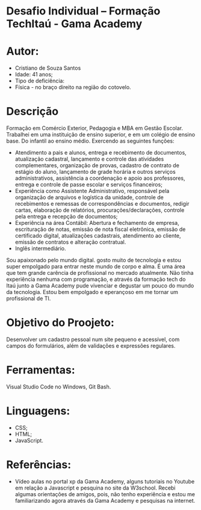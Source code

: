# Desafio Individual – Formação TechItaú - Gama Academy

# Autor:

- Cristiano de Souza Santos
- Idade: 41 anos;
- Tipo de deficiência: 
- Física - no braço direito na região do cotovelo.

# Descrição

Formação em Comércio Exterior, Pedagogia e MBA em Gestão Escolar.
Trabalhei em uma instituição de ensino superior, e em um colégio de ensino base. Do infantil ao ensino médio. Exercendo as seguintes funções:

- Atendimento a pais e alunos, entrega e recebimento de documentos, atualização cadastral, lançamento e controle das atividades complementares, organização de provas, cadastro de contrato de estágio do aluno, lançamento de grade horária e outros serviços administrativos, assistência a coordenação e apoio aos professores, entrega e controle de passe escolar e serviços financeiros;
-  Experiência como Assistente Administrativo, responsável pela organização de arquivos e logística da unidade, controle de recebimentos e remessas de correspondências e documentos, redigir cartas, elaboração de relatórios, procurações/declarações, controle pela entrega e recepção de documentos;
-  Experiência na área Contábil: Abertura e fechamento de empresa, escrituração de notas, emissão de nota fiscal eletrônica, emissão de certificado digital, atualizações cadastrais, atendimento ao cliente, emissão de contratos e alteração contratual.
-  Inglês intermediário.

Sou apaixonado pelo mundo digital. gosto muito de tecnologia e estou super empolgado para entrar neste mundo de corpo e alma. É uma área que tem grande carência de profissional no mercado atualmente. 
Não tinha experiência nenhuma com programação, e através da formação tech do Itaú junto a Gama Academy pude vivenciar e degustar um pouco do mundo da tecnologia. Estou bem empolgado e eperançoso em me tornar um profissional de TI.

# Objetivo do Proojeto:

Desenvolver um cadastro pessoal num site pequeno e acessível, com campos do formulários, além de validações e expressões regulares.

# Ferramentas:

Visual Studio Code no Windows, Git Bash.

# Linguagens:

- CSS;
- HTML;
- JavaScript.

# Referências:

- Vídeo aulas no portal xp da Gama Academy, alguns tutoriais no Youtube em relação a Javascript e pesquina no site da W3school.
Recebi algumas orientações de amigos, pois, não tenho experiência e estou me familiarizando agora através da Gama Academy e pesquisas na internet.